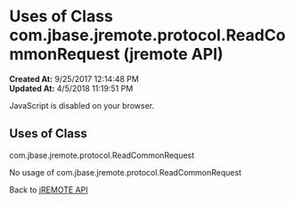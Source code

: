 # Uses of Class com.jbase.jremote.protocol.ReadCommonRequest (jremote API)

**Created At:** 9/25/2017 12:14:48 PM  
**Updated At:** 4/5/2018 11:19:51 PM  

<script type="text/javascript"><!--
    try {
        if (location.href.indexOf('is-external=true') == -1) {
            parent.document.title="Uses of Class com.jbase.jremote.protocol.ReadCommonRequest (jremote   API)";
        }
    }
    catch(err) {
    }
//--></script><noscript><div>JavaScript is disabled on your browser.</div></noscript><!-- ========= START OF TOP NAVBAR ======= -->
<!--   -->

<script type="text/javascript"><!--
  allClassesLink = document.getElementById("allclasses_navbar_top");
  if(window==top) {
    allClassesLink.style.display = "block";
  }
  else {
    allClassesLink.style.display = "none";
  }
  //--></script>
<!--   -->
<!-- ========= END OF TOP NAVBAR ========= -->
## Uses of Class
com.jbase.jremote.protocol.ReadCommonRequest

No usage of com.jbase.jremote.protocol.ReadCommonRequest
<!-- ======= START OF BOTTOM NAVBAR ====== -->
<!--   -->


Back to [jREMOTE API](com_jbase_jremote_package-summary)
